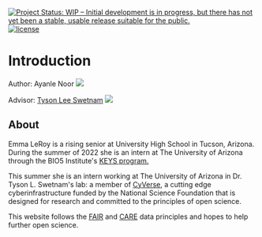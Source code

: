 [![Project Status: WIP – Initial development is in progress, but there has not yet been a stable, usable release suitable for the public.](https://www.repostatus.org/badges/latest/wip.svg)](https://www.repostatus.org/#wip) [![license](https://img.shields.io/badge/license-GPLv3-blue.svg)](https://opensource.org/licenses/GPL-3.0) 


# Introduction

Author: Ayanle Noor [![](https://orcid.org/sites/default/files/images/orcid_16x16.png)](https://orcid.org/0000-0003-4423-0986)

Advisor: [Tyson Lee Swetnam](https://tyson-swetnam.github.io/) [![](https://orcid.org/sites/default/files/images/orcid_16x16.png)](http://orcid.org/0000-0002-6639-7181)

## About

Emma LeRoy is a rising senior at University High School in Tucson, Arizona. During the summer of 2022 she is an intern at The University of Arizona through the BIO5 Institute's [KEYS program.](https://keys.arizona.edu/)

This summer she is an intern working at The University of Arizona in Dr. Tyson L. Swetnam's lab: a member of [CyVerse](https://cyverse.org), a cutting edge cyberinfrastructure funded by the National Science Foundation that is designed for research and committed to the principles of open science. 
 
This website follows the [FAIR](https://www.go-fair.org/fair-principles/) and [CARE](https://www.gida-global.org/care) data principles and hopes to help further open science. 
